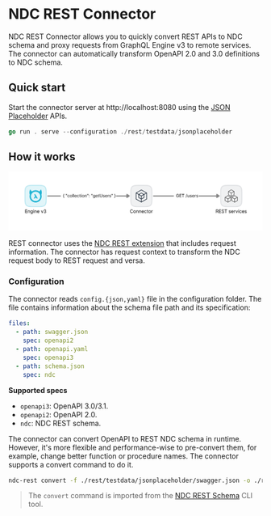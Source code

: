 # NDC REST Connector

NDC REST Connector allows you to quickly convert REST APIs to NDC schema and proxy requests from GraphQL Engine v3 to remote services.
The connector can automatically transform OpenAPI 2.0 and 3.0 definitions to NDC schema.

## Quick start

Start the connector server at http://localhost:8080 using the [JSON Placeholder](https://jsonplaceholder.typicode.com/) APIs.

```go
go run . serve --configuration ./rest/testdata/jsonplaceholder
```

## How it works

![REST connector](./assets/rest_connector.png)

REST connector uses the [NDC REST extension](https://github.com/hasura/ndc-rest-schema#ndc-rest-schema-extension) that includes request information.
The connector has request context to transform the NDC request body to REST request and versa.

### Configuration

The connector reads `config.{json,yaml}` file in the configuration folder. The file contains information about the schema file path and its specification:

```yaml
files:
  - path: swagger.json
    spec: openapi2
  - path: openapi.yaml
    spec: openapi3
  - path: schema.json
    spec: ndc
```

**Supported specs**

- `openapi3`: OpenAPI 3.0/3.1.
- `openapi2`: OpenAPI 2.0.
- `ndc`: NDC REST schema.

The connector can convert OpenAPI to REST NDC schema in runtime. However, it's more flexible and performance-wise to pre-convert them, for example, change better function or procedure names. The connector supports a convert command to do it.

```sh
ndc-rest convert -f ./rest/testdata/jsonplaceholder/swagger.json -o ./rest/testdata/jsonplaceholder/schema.json --spec openapi2
```

> The `convert` command is imported from the [NDC REST Schema](https://github.com/hasura/ndc-rest-schema#quick-start) CLI tool.
